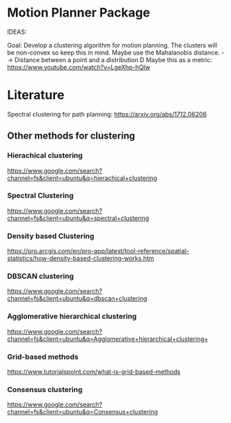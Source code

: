 # Motion Planner Package

IDEAS: 

Goal: Develop a clustering algorithm for motion planning. The clusters will be non-convex so keep this in mind.
Maybe use the Mahalanobis distance. --> Distance between a point and a distribution D 
Maybe this as a metric: https://www.youtube.com/watch?v=LgeXhp-hQIw


# Literature
Spectral clustering for path planning:
 https://arxiv.org/abs/1712.06206

## Other methods for clustering 

### Hierachical clustering
https://www.google.com/search?channel=fs&client=ubuntu&q=hierachical+clustering


### Spectral Clustering
https://www.google.com/search?channel=fs&client=ubuntu&q=spectral+clustering

### Density based Clustering

https://pro.arcgis.com/en/pro-app/latest/tool-reference/spatial-statistics/how-density-based-clustering-works.htm

### DBSCAN clustering 

https://www.google.com/search?channel=fs&client=ubuntu&q=dbscan+clustering

### Agglomerative hierarchical clustering

https://www.google.com/search?channel=fs&client=ubuntu&q=Agglomerative+hierarchical+clustering+

### Grid-based methods

https://www.tutorialspoint.com/what-is-grid-based-methods


### Consensus clustering

https://www.google.com/search?channel=fs&client=ubuntu&q=Consensus+clustering
